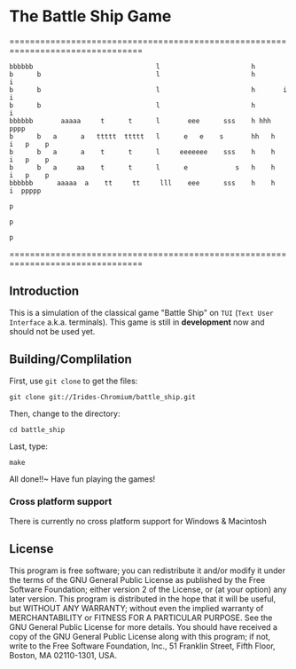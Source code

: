 The Battle Ship Game
====================

================================================================================
    
    bbbbbb                               l                       h
    b      b                             l                       h        i
    b      b                             l                       h       i i 
    b      b                             l                       h        i 
    bbbbbb       aaaaa     t      t      l       eee      sss    h hhh         pppp
    b      b   a      a   ttttt  ttttt   l      e   e    s       hh   h   i   p    p
    b      b   a      a    t      t      l     eeeeeee    sss    h    h   i   p    p
    b      b   a     aa    t      t      l      e            s   h    h   i   p    p
    bbbbbb      aaaaa  a    tt     tt     lll    eee      sss    h    h    i  ppppp
                                                                              p
                                                                              p
                                                                              p

================================================================================

## Introduction
This is a simulation of the classical game "Battle Ship" on `TUI` (`Text User Interface` a.k.a. terminals). This game is still in **development** now and should not be used yet.

## Building/Complilation
First, use `git clone` to get the files:

`git clone git://Irides-Chromium/battle_ship.git`

Then, change to the directory:

`cd battle_ship`

Last, type:

`make`

All done!!~ Have fun playing the games!

### Cross platform support
There is currently no cross platform support for Windows & Macintosh

## License
This program is free software; you can redistribute it and/or modify it under the terms of the GNU General Public License as published by the Free Software Foundation; either version 2 of the License, or (at your option) any later version.
This program is distributed in the hope that it will be useful, but WITHOUT ANY WARRANTY; without even the implied warranty of MERCHANTABILITY or FITNESS FOR A PARTICULAR PURPOSE. See the GNU General Public License for more details.
You should have received a copy of the GNU General Public License along with this program; if not, write to the Free Software Foundation, Inc., 51 Franklin Street, Fifth Floor, Boston, MA 02110-1301, USA.
